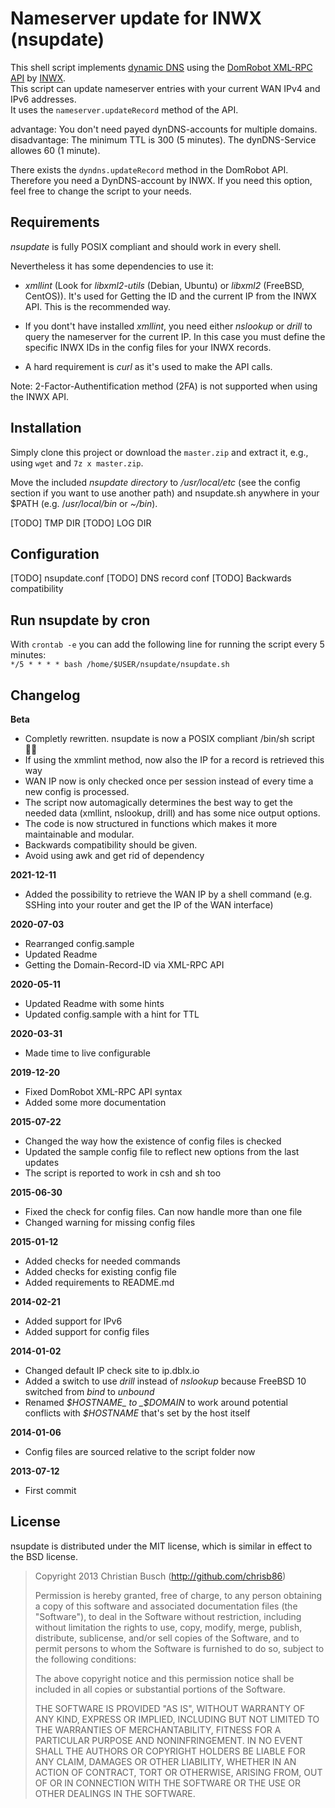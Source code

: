 # Nameserver update for INWX (nsupdate)

This shell script implements [dynamic DNS](https://en.wikipedia.org/wiki/Dynamic_DNS) using the [DomRobot XML-RPC API](https://www.inwx.de/de/help/apidoc/f/ch02s13.html#nameserver.updateRecord) by [INWX](https://www.inwx.de/).  
This script can update nameserver entries with your current WAN IPv4 and IPv6 addresses.  
It uses the `nameserver.updateRecord` method of the API.  

advantage: You don't need payed dynDNS-accounts for multiple domains.  
disadvantage: The minimum TTL is 300 (5 minutes). The dynDNS-Service allowes 60 (1 minute).

There exists the `dyndns.updateRecord` method in the DomRobot API. Therefore you need a DynDNS-account by INWX. If you need this option, feel free to change the script to your needs.  

## Requirements

_nsupdate_ is fully POSIX compliant and should work in every shell.

Nevertheless it has some dependencies to use it:
- _xmllint_ (Look for _libxml2-utils_ (Debian, Ubuntu) or _libxml2_ (FreeBSD, CentOS)). It's used for Getting the ID and the current IP from the INWX API. This is the recommended way.

- If you dont't have installed _xmllint_, you need either _nslookup_ or _drill_ to query the nameserver for the current IP. In this case you must define the specific INWX IDs in the config files for your INWX records.

- A hard requirement is _curl_ as it's used to make the API calls.

Note: 2-Factor-Authentification method (2FA) is not supported when using the INWX API.

## Installation

Simply clone this project or download the `master.zip` and extract it, e.g., using `wget` and `7z x master.zip`.

Move the included _nsupdate directory_ to _/usr/local/etc_ (see the config section if you want to use another path) and nsupdate.sh anywhere in your $PATH (e.g. /_usr/local/bin_ or _~/bin_).

[TODO] TMP DIR
[TODO] LOG DIR

## Configuration

[TODO] nsupdate.conf
[TODO] DNS record conf
[TODO] Backwards compatibility


## Run nsupdate by cron
With `crontab -e` you can add the following line for running the script every 5 minutes:  
`*/5 * * * * bash /home/$USER/nsupdate/nsupdate.sh`  

## Changelog

**Beta**

- Completly rewritten. nsupdate is now a POSIX compliant /bin/sh script 👍🏻
- If using the xmmlint method, now also the IP for a record is retrieved this way
- WAN IP now is only checked once per session instead of every time a new config is processed.
- The script now automagically determines the best way to get the needed data (xmllint, nslookup, drill) and has some nice output options.
- The code is now structured in functions which makes it more maintainable and modular.
- Backwards compatibility should be given.
- Avoid using awk and get rid of dependency

**2021-12-11**

- Added the possibility to retrieve the WAN IP by a shell command (e.g. SSHing into your router and get the IP of the WAN interface)

**2020-07-03**

 - Rearranged config.sample
 - Updated Readme
 - Getting the Domain-Record-ID via XML-RPC API

**2020-05-11**

- Updated Readme with some hints
- Updated config.sample with a hint for TTL

**2020-03-31**

- Made time to live configurable

**2019-12-20**

- Fixed DomRobot XML-RPC API syntax
- Added some more documentation

**2015-07-22**

- Changed the way how the existence of config files is checked
- Updated the sample config file to reflect new options from the last updates
- The script is reported to work in csh and sh too

**2015-06-30**

- Fixed the check for config files. Can now handle more than one file
- Changed warning for missing config files

**2015-01-12**

- Added checks for needed commands
- Added checks for existing config file
- Added requirements to README.md

**2014-02-21**

- Added support for IPv6
- Added support for config files

**2014-01-02**

- Changed default IP check site to ip.dblx.io
- Added a switch to use _drill_ instead of _nslookup_ because FreeBSD 10 switched from _bind_ to _unbound_ 
- Renamed _$HOSTNAME_ to _$DOMAIN_ to work around potential conflicts with _$HOSTNAME_ that's set by the host itself

**2014-01-06**

- Config files are sourced relative to the script folder now

**2013-07-12**

- First commit

## License

nsupdate is distributed under the MIT license, which is similar in effect to the BSD license.

> Copyright 2013 Christian Busch (http://github.com/chrisb86)
> 
> Permission is hereby granted, free of charge, to any person obtaining a copy of this software and associated documentation files (the "Software"), to deal in the Software without restriction, including without limitation the rights to use, copy, modify, merge, publish, distribute, sublicense, and/or sell copies of the Software, and to permit persons to whom the Software is furnished to do so, subject to the following conditions:
> 
> The above copyright notice and this permission notice shall be included in all copies or substantial portions of the Software.
> 
> THE SOFTWARE IS PROVIDED "AS IS", WITHOUT WARRANTY OF ANY KIND, EXPRESS OR IMPLIED, INCLUDING BUT NOT LIMITED TO THE WARRANTIES OF MERCHANTABILITY, FITNESS FOR A PARTICULAR PURPOSE AND NONINFRINGEMENT. IN NO EVENT SHALL THE AUTHORS OR COPYRIGHT HOLDERS BE LIABLE FOR ANY CLAIM, DAMAGES OR OTHER LIABILITY, WHETHER IN AN ACTION OF CONTRACT, TORT OR OTHERWISE, ARISING FROM, OUT OF OR IN CONNECTION WITH THE SOFTWARE OR THE USE OR OTHER DEALINGS IN THE SOFTWARE.
